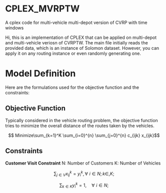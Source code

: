 # CPLEX_MVRPTW
A cplex code for multi-vehicle multi-depot version of CVRP with time windows

Hi, this is an implementation of CPLEX that can be applied on multi-depot and multi-vehicle veriosn of CVRPTW. The main file initially reads the provided data, which is an instance of Solomon dataset. However, you can apply it on any routing instance or even randomly generating one. 

# Model Definition
Here are the formulations used for the objective function and the constraints:

## Objective Function
Typically considered in the vehicle routing problem, the objective function tries to minimize the overall distance of the routes taken by the vehicles.

$$ Minimize\sum_{k=1}^K \sum_{i=0}^{n} \sum_{j=0}^{n} c_{ijk} x_{ijk}$$

## Constraints

**Customer Visit Constraint**
N: Number of Customers
K: Number of Vehicles

$$ \sum_{j \in V }  x_{ij}^{k} = y_{i}^{k}, \forall \, \,  i \in N; \, k \in,  K; $$

$$\sum_{k \in K } y_{i}^{k} = 1, \quad \forall \, \,  i \in N; $$




